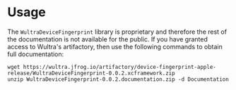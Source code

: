 # Usage

The `WultraDeviceFingerprint` library is proprietary and therefore the rest of the documentation is not available for the public. If you have granted access to Wultra's artifactory, then use the following commands to obtain full documentation:

```
wget https://wultra.jfrog.io/artifactory/device-fingerprint-apple-release/WultraDeviceFingerprint-0.0.2.xcframework.zip
unzip WultraDeviceFingerprint-0.0.2.documentation.zip -d Documentation
```